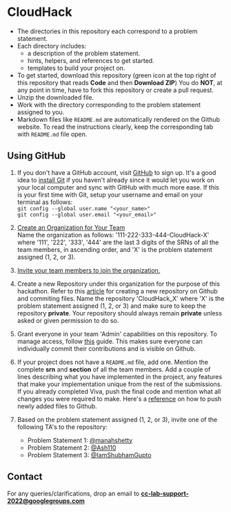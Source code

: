 # CloudHack

- The directories in this repository each correspond to a problem statement.
- Each directory includes: 
   * a description of the problem statement.
   * hints, helpers, and references to get started.
   * templates to build your project on.  
- To get started, download this repository (green icon at the top right of this repository that reads **Code** and then **Download ZIP**) You do **NOT**, at any point in time, have to fork this repository or create a pull request.
- Unzip the downloaded file.
- Work with the directory corresponding to the problem statement assigned to you.
- Markdown files like ```README.md``` are automatically rendered on the Github website. To read the instructions clearly, keep the corresponding tab with ```README.md``` file open.

## Using GitHub

1. If you don't have a GitHub account, visit [GitHub](https://github.com/) to sign up. It's a good idea to [install Git](https://git-scm.com/downloads) if you haven't already since it would let you work on your local computer and sync with GitHub with much more ease. If this is your first time with Git, setup your username and email on your terminal as follows:  
`git config --global user.name "<your_name>"`  
`git config --global user.email "<your_email>"`

2. [Create an Organization for Your Team](https://docs.github.com/en/organizations/collaborating-with-groups-in-organizations/creating-a-new-organization-from-scratch)  
   Name the organization as follows: '111-222-333-444-CloudHack-X' where '111', '222', '333', '444' are the last 3 digits of the SRNs of all the team members, in ascending order, and 'X' is the problem statement assigned (1, 2, or 3).
   
3. [Invite your team members to join the organization.](https://docs.github.com/en/organizations/managing-membership-in-your-organization/inviting-users-to-join-your-organization)
4. Create a new Repository under this organization for the purpose of this hackathon. Refer to this [article](https://www.digitalocean.com/community/tutorials/how-to-push-an-existing-project-to-github) for creating a new repository on Github and commiting files. Name the repository 'CloudHack_X' where 'X' is the problem statement assigned (1, 2, or 3) and make sure to keep the repository **private**. Your repository should always remain **private** unless asked or given permission to do so. 
5. Grant everyone in your team 'Admin' capabilities on this repository. To manage access, follow [this](https://docs.github.com/en/repositories/managing-your-repositorys-settings-and-features/managing-repository-settings/managing-teams-and-people-with-access-to-your-repository) guide. This makes sure everyone can individually commit their contributions and is visible on Github.
6. If your project does not have a ```README.md``` file, add one. Mention the complete **srn** and **section** of all the team members. Add a couple of lines describing what you have implemented in the project, any features that make your implementation unique from the rest of the submissions. If you already completed Viva, push the final code and mention what all changes you were required to make. Here's a [reference](https://docs.gitlab.com/ee/gitlab-basics/add-file.html) on how to push newly added files to Github.
7. Based on the problem statement assigned (1, 2, or 3), invite one of the following TA's to the repository: 
    - Problem Statement 1: [@manahshetty](https://github.com/manahshetty)
    - Problem Statement 2: [@Ash110](https://github.com/Ash110)
    - Problem Statement 3: [@IamShubhamGupto](https://github.com/IamShubhamGupto)

## Contact
For any queries/clarifications, drop an email to **cc-lab-support-2022@googlegroups.com**
